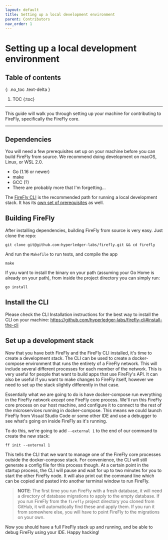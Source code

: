 ```yaml
---
layout: default
title: Setting up a local development environment
parent: Contributors
nav_order: 1
---
```



# Setting up a local development environment

## Table of contents
{: .no_toc .text-delta }

1. TOC
{:toc}

---

This guide will walk you through setting up your machine for contributing to FireFly, specifically the FireFly core.

---

## Dependencies

You will need a few prerequisites set up on your machine before you can build FireFly from source. We recommend doing development on macOS, Linux, or WSL 2.0.

- Go (1.16 or newer) 
- make
- GCC (?)
- There are probably more that I'm forgetting...

The [FireFly CLI](https://github.com/hyperledger-labs/firefly-cli) is the recommended path for running a local development stack. It has its [own set of prerequisites](https://github.com/hyperledger-labs/firefly-cli#prerequisites) as well.

## Building FireFly

After installing dependencies, building FireFly from source is very easy. Just clone the repo:

```
git clone git@github.com:hyperledger-labs/firefly.git && cd firefly
```

And run the `Makefile` to run tests, and compile the app

```
make
```

If you want to install the binary on your path (assuming your Go Home is already on your path), from inside the project directory you can simply run:

```
go install
```


## Install the CLI

Please check the CLI Installation instructions for the best way to install the CLI on your machine:
https://github.com/hyperledger-labs/firefly-cli#install-the-cli

## Set up a development stack

Now that you have both FireFly and the FireFly CLI installed, it's time to create a development stack. The CLI can be used to create a docker-compose environment that runs the entirety of a FireFly network. This will include several different processes for each member of the network. This is very useful for people that want to build apps that use FireFly's API. It can also be useful if you want to make changes to FireFly itself, however we need to set up the stack slightly differently in that case.

Essentially what we are going to do is have docker-compose run everything in the FireFly network _except_ one FireFly core process. We'll run this FireFly core process on our host machine, and configure it to connect to the rest of the microservices running in docker-compose. This means we could launch FireFly from Visual Studio Code or some other IDE and use a debugger to see what's going on inside FireFly as it's running.

To do this, we're going to add `--external 1` to the end of our command to create the new stack:

```
ff init --external 1
```

This tells the CLI that we want to manage one of the FireFly core processes outside the docker-compose stack. For convenience, the CLI will still generate a config file for this process though. At a certain point in the startup process, the CLI will pause and wait for up to two minutes for you to start the other FireFly node. It will also print out the command line which can be copied and pasted into another terminal window to run FireFly.

> **NOTE**: The first time you run FireFly with a fresh database, it will need a directory of database migrations to apply to the empty database. If you run FireFly from the `firefly` project directory you cloned from GitHub, it will automatically find these and apply them. If you run it from somewhere else, you will have to point FireFly to the migrations on your own.

Now you should have a full FireFly stack up and running, and be able to debug FireFly using your IDE. Happy hacking!